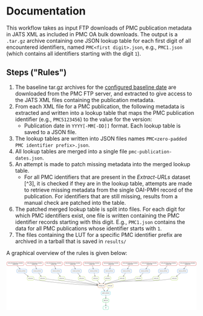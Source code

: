 <!--
SPDX-FileCopyrightText: 2024 German Aerospace Center (DLR)
SPDX-FileContributor: Stephan Druskat <stephan.druskat@dlr.de>

SPDX-License-Identifier: CC0-1.0
-->

# Documentation

This workflow takes as input FTP downloads of PMC publication metadata in JATS XML as included in PMC OA bulk downloads.
The output is a `.tar.gz` archive containing one JSON lookup table for each first digit of all encountered identifiers,
named `PMC<first digit>.json`, e.g., `PMC1.json` (which contains all identifiers starting with the digit `1`).

## Steps ("Rules")

1. The baseline tar.gz archives for the [configured baseline date](../config/README.md) are downloaded from the
PMC FTP server, and extracted to give access to the JATS XML files containing the publication metadata.
2. From each XML file for a PMC publication, the following metadata is extracted and written into a lookup table that 
maps the PMC publication identifier (e.g., `PMC5123456`) to the value for the version:
    - Publication date in `YYYY[-MM[-DD]]` format.
Each lookup table is saved to a JSON file.
3. The lookup tables are written into JSON files names `PMC<zero-padded PMC identifier prefix>.json`.
4. All lookup tables are merged into a single file `pmc-publication-dates.json`.
5. An attempt is made to patch missing metadata into the merged lookup table.
    - For all PMC identifiers that are present in the *Extract-URLs* dataset [^3], it is checked if they are 
      in the lookup table, attempts are made to retrieve missing metadata from the single OAI-PMH record of
      the publication. For identifiers that are still missing, results from a manual check are patched into
      the table.
6. The patched merged lookup table is split into files. For each digit for which PMC identifiers exist,
one file is written containing the PMC identifier records starting with this digit.
E.g., `PMC1.json` contains the data for all PMC publications whose identifier starts with `1`.
7. The files containing the LUT for a specific PMC identifier prefix are archived in a tarball that is saved in
`results/`

A graphical overview  of the rules is given below:

![DAG of the rules described above, generated via `snakemake --dag | dot -Tsvg > dag.svg` run in the repository root.](../dag.svg)
